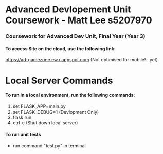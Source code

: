 # Advanced Devlopement Unit Coursework - Matt Lee s5207970

### Coursework for Advanced Dev Unit, Final Year (Year 3)

#### To access Site on the cloud, use the following link: 

https://ad-gamezone.ew.r.appspot.com  (Not optimised for mobile!...yet)

# Local Server Commands
                  
#### To run in a local environment, run the following commands:
      
1. set FLASK_APP=main.py
2. set FLASK_DEBUG=1 (Devlopment Only)
3. flask run
4. ctrl-c (Shut down local server)
        
#### To run unit tests

- run command "test.py" in terminal

   
